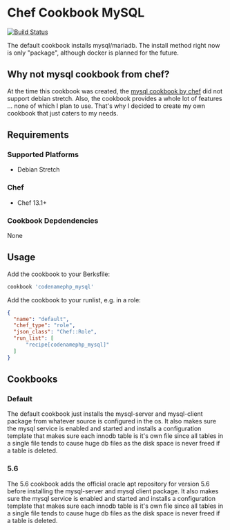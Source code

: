 # Chef Cookbook MySQL
[![Build Status](https://travis-ci.org/codenamephp/chef.cookbook.mysql.svg?branch=dev)](https://travis-ci.org/codenamephp/chef.cookbook.mysql)

The default cookbook installs mysql/mariadb. The install method right now is only "package", although docker is planned for the future.

## Why not mysql cookbook from chef?

At the time this cookbook was created, the [mysql cookbook by chef][chef-mysql] did not support debian stretch. Also, the cookbook provides a whole lot of features ... none of which I plan to use.
That's why I decided to create my own cookbook that just caters to my needs.

## Requirements

### Supported Platforms

- Debian Stretch

### Chef

- Chef 13.1+

### Cookbook Depdendencies

None

## Usage

Add the cookbook to your Berksfile:

```ruby
cookbook 'codenamephp_mysql'
```

Add the cookbook to your runlist, e.g. in a role:

```json
{
  "name": "default",
  "chef_type": "role",
  "json_class": "Chef::Role",
  "run_list": [
	  "recipe[codenamephp_mysql]"
  ]
}
```

## Cookbooks

### Default
The default cookbook just installs the mysql-server and mysql-client package from whatever source is configured in the os. It also makes sure the mysql service is enabled
and started and installs a configuration template that makes sure each innodb table is it's own file since all tables in a single file tends to cause huge db files as the
disk space is never freed if a table is deleted.

### 5.6
The 5.6 cookbook adds the official oracle apt repository for version 5.6 before installing the mysql-server and mysql client package. It also makes sure the mysql service is enabled
and started and installs a configuration template that makes sure each innodb table is it's own file since all tables in a single file tends to cause huge db files as the
disk space is never freed if a table is deleted.

[chef-mysql]: https://supermarket.chef.io/cookbooks/mysql